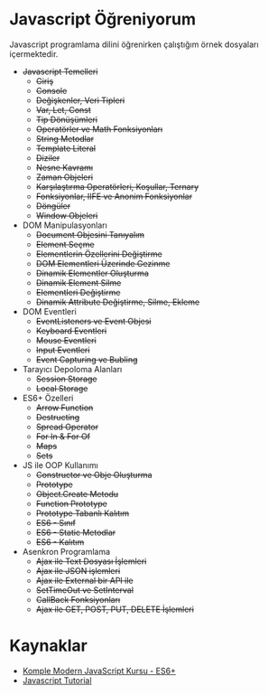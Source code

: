 # Javascript Öğreniyorum
Javascript programlama dilini öğrenirken çalıştığım örnek dosyaları içermektedir.<br/>
 - ~~Javascript Temelleri~~
   - ~~Giriş~~
   - ~~Console~~
   - ~~Değişkenler, Veri Tipleri~~
   - ~~Var, Let, Const~~
   - ~~Tip Dönüşümleri~~
   - ~~Operatörler ve Math Fonksiyonları~~
   - ~~String Metodlar~~
   - ~~Template Literal~~
   - ~~Diziler~~
   - ~~Nesne Kavramı~~
   - ~~Zaman Objeleri~~
   - ~~Karşılaştırma Operatörleri, Koşullar, Ternary~~
   - ~~Fonksiyonlar, IIFE ve Anonim Fonksiyonlar~~
   - ~~Döngüler~~
   - ~~Window Objeleri~~
 - DOM Manipulasyonları
    - ~~Document Objesini Tanıyalım~~
    - ~~Element Seçme~~
    - ~~Elementlerin Özellerini Değiştirme~~
    - ~~DOM Elementleri Üzerinde Gezinme~~
    - ~~Dinamik Elementler Oluşturma~~
    - ~~Dinamik Element Silme~~
    - ~~Elementleri Değiştirme~~
    - ~~Dinamik Attribute Değiştirme, Silme, Ekleme~~
 - DOM Eventleri
    - ~~EventListeners ve Event Objesi~~
    - ~~Keyboard Eventleri~~
    - ~~Mouse Eventleri~~
    - ~~Input Eventleri~~
    - ~~Event Capturing ve Bubling~~
 - Tarayıcı Depoloma Alanları
    - ~~Session Storage~~
    - ~~Local Storage~~
 - ES6+ Özelleri
    - ~~Arrow Function~~
    - ~~Destructing~~
    - ~~Spread Operator~~
    - ~~For In & For Of~~
    - ~~Maps~~
    - ~~Sets~~
 - JS ile OOP Kullanımı
    - ~~Constructor ve Obje Oluşturma~~
    - ~~Prototype~~
    - ~~Object.Create Metodu~~
    - ~~Function Prototype~~
    - ~~Prototype Tabanlı Kalıtım~~
    - ~~ES6 - Sınıf~~
    - ~~ES6 - Static Metodlar~~
    - ~~ES6 - Kalıtım~~
 - Asenkron Programlama
    - ~~Ajax ile Text Dosyası İşlemleri~~
    - ~~Ajax ile JSON işlemleri~~
    - ~~Ajax ile External bir API ile~~
    - ~~SetTimeOut ve SetInterval~~
    - ~~CallBack Fonksiyonları~~
    - ~~Ajax ile GET, POST, PUT, DELETE İşlemleri~~

 
# Kaynaklar
 - [Komple Modern JavaScript Kursu - ES6+](https://www.udemy.com/sfrdan-ileri-seviyeye-modern-javascript-kursu/)
 - [Javascript Tutorial](https://www.tutorialspoint.com/javascript/index.htm)
